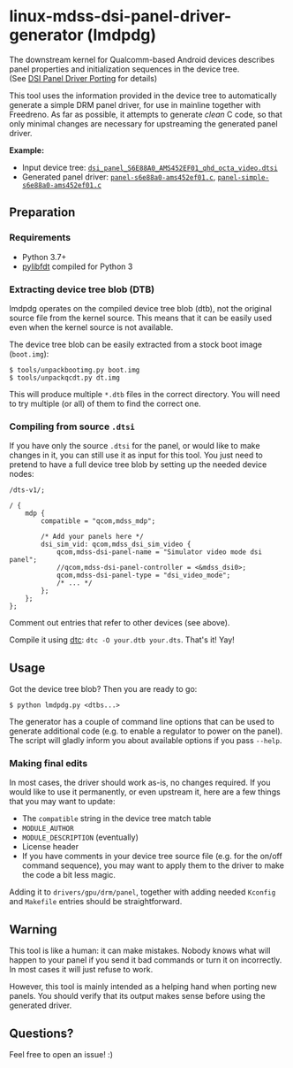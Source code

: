 # linux-mdss-dsi-panel-driver-generator (lmdpdg)
The downstream kernel for Qualcomm-based Android devices describes panel
properties and initialization sequences in the device tree.  
(See [DSI Panel Driver Porting] for details)

This tool uses the information provided in the device tree to automatically
generate a simple DRM panel driver, for use in mainline together with Freedreno.
As far as possible, it attempts to generate _clean_ C code, so that only minimal
changes are necessary for upstreaming the generated panel driver.

**Example:**
  - Input device tree:
  [`dsi_panel_S6E88A0_AMS452EF01_qhd_octa_video.dtsi`](https://gist.github.com/Minecrell/56c2b20118ba00a9723f0785301bc5ec#file-dsi_panel_s6e88a0_ams452ef01_qhd_octa_video-dtsi) 
  - Generated panel driver:
  [`panel-s6e88a0-ams452ef01.c`](https://gist.github.com/Minecrell/bc5fbfc3ba98873d32c07793d6997172#file-panel-s6e88a0-ams452ef01-c),
  [`panel-simple-s6e88a0-ams452ef01.c`](https://gist.github.com/Minecrell/bc5fbfc3ba98873d32c07793d6997172#file-panel-simple-s6e88a0-ams452ef01-c)

## Preparation
### Requirements
- Python 3.7+
- [pylibfdt] compiled for Python 3

### Extracting device tree blob (DTB)
lmdpdg operates on the compiled device tree blob (dtb), not the original source
file from the kernel source. This means that it can be easily used even when the
kernel source is not available.

The device tree blob can be easily extracted from a stock boot image (`boot.img`):

```shell
$ tools/unpackbootimg.py boot.img
$ tools/unpackqcdt.py dt.img
```

This will produce multiple `*.dtb` files in the correct directory.
You will need to try multiple (or all) of them to find the correct one.

### Compiling from source `.dtsi`
If you have only the source `.dtsi` for the panel, or would like to make changes
in it, you can still use it as input for this tool. You just need to pretend
to have a full device tree blob by setting up the needed device nodes:

```dts
/dts-v1/;

/ {
	mdp {
		compatible = "qcom,mdss_mdp";

		/* Add your panels here */
		dsi_sim_vid: qcom,mdss_dsi_sim_video {
			qcom,mdss-dsi-panel-name = "Simulator video mode dsi panel";
			//qcom,mdss-dsi-panel-controller = <&mdss_dsi0>;
			qcom,mdss-dsi-panel-type = "dsi_video_mode";
			/* ... */
		};
	};
};
```

Comment out entries that refer to other devices (see above).

Compile it using [dtc]: `dtc -O your.dtb your.dts`. That's it! Yay!

## Usage
Got the device tree blob? Then you are ready to go:

```shell
$ python lmdpdg.py <dtbs...>
```

The generator has a couple of command line options that can be used to generate
additional code (e.g. to enable a regulator to power on the panel).
The script will gladly inform you about available options if you pass `--help`.

### Making final edits
In most cases, the driver should work as-is, no changes required.
If you would like to use it permanently, or even upstream it, here are a few
things that you may want to update:

  - The `compatible` string in the device tree match table
  - `MODULE_AUTHOR`
  - `MODULE_DESCRIPTION` (eventually)
  - License header
  - If you have comments in your device tree source file
	(e.g. for the on/off command sequence), you may want to apply them to the
	driver to make the code a bit less magic.

Adding it to `drivers/gpu/drm/panel`, together with adding needed `Kconfig`
and `Makefile` entries should be straightforward.

## Warning
This tool is like a human: it can make mistakes. Nobody knows what will happen
to your panel if you send it bad commands or turn it on incorrectly. In most
cases it will just refuse to work.

However, this tool is mainly intended as a helping hand when porting new panels.
You should verify that its output makes sense before using the generated driver.

## Questions?
Feel free to open an issue! :)

[dtc]: https://git.kernel.org/pub/scm/utils/dtc/dtc.git
[pylibfdt]: https://git.kernel.org/pub/scm/utils/dtc/dtc.git
[DSI Panel Driver Porting]: https://github.com/freedreno/freedreno/wiki/DSI-Panel-Driver-Porting
